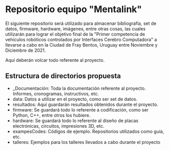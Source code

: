 # Repositorio equipo "Mentalink"

El siguiente repositorio será utilizado para almacenar bibliografía, set de datos, firmware, hardware, imágenes, entre otras cosas, las cuales utilizarán para lograr el objetivo final de la "Primer competencia de vehículos robóticos controlados por Interfaces Cerebro Computadora" a llevarse a cabo en la Ciudad de Fray Bentos, Uruguay entre Noviembre y Diciembre de 2021.

Aquí deberán volcar todo referente al proyecto.

## Estructura de directorios propuesta

- _Documentación: Toda la documentación referente al proyecto. Informes, cronogramas, instructivos, etc.
- data: Datos a utilizar en el proyecto, como ser set de datos.
- resultados: Aquí guardarán resultados obtenidos durante el proyecto.
- firmware: Se guardará todo lo referente a codificación, como ser Python, C++, entre otros los hubiere.
- hardware: Se guardará todo lo referente al diseño de placas electrónicas, circuitos, impresiones 3D, etc.
- exampesCodes: Códigos de ejemplo. Repositorios utilizados como guía, etc.
- talleres: Ejemplos para los talleres llevados a cabo durante el proyecto